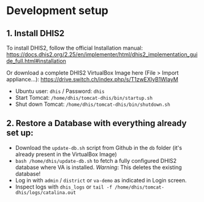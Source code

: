 # Development setup

## 1. Install DHIS2

To install DHIS2, follow the official Installation manual: https://docs.dhis2.org/2.25/en/implementer/html/dhis2_implementation_guide_full.html#installation

Or download a complete DHIS2 VirtualBox Image here (File > Import appliance...): https://drive.switch.ch/index.php/s/T1zwEXlyB1WlayM

- Ubuntu user: `dhis` / Password: `dhis`
- Start Tomcat: `/home/dhis/tomcat-dhis/bin/startup.sh`
- Shut down Tomcat: `/home/dhis/tomcat-dhis/bin/shutdown.sh`

## 2. Restore a Database with everything already set up:

- Download the `update-db.sh` script from Github in the `db` folder (it's already present in the VirtualBox Image)
- `bash /home/dhis/update-db.sh` to fetch a fully configured DHIS2 database where VA is installed. *Warning*: This deletes the existing database!
- Log in with `admin` / `district` or `va-demo` as indicated in Login screen.
- Inspect logs with `dhis_logs` or `tail -f /home/dhis/tomcat-dhis/logs/catalina.out`